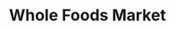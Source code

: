 ---
title: "Whole Foods Market"
url: /los-angeles/whole-foods-market-west-3rd-street/
shop: Supermarkt
---